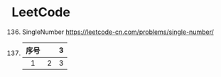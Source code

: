 # LeetCode
136. SingleNumber https://leetcode-cn.com/problems/single-number/
137. | 序号  |    |  3  |
     | :---: | :---: | :---: |
     |    1 |    2 |   3 |
